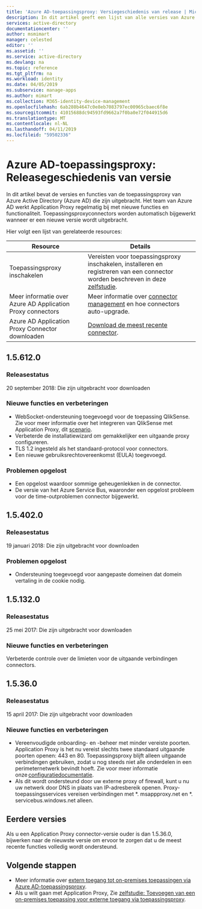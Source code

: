 ```yaml
---
title: 'Azure AD-toepassingsproxy: Versiegeschiedenis van release | Microsoft Docs'
description: In dit artikel geeft een lijst van alle versies van Azure AD-toepassingsproxy en een beschrijving van nieuwe functies en opgeloste problemen
services: active-directory
documentationcenter: ''
author: msmimart
manager: celested
editor: ''
ms.assetid: ''
ms.service: active-directory
ms.devlang: na
ms.topic: reference
ms.tgt_pltfrm: na
ms.workload: identity
ms.date: 04/05/2019
ms.subservice: manage-apps
ms.author: mimart
ms.collection: M365-identity-device-management
ms.openlocfilehash: 6ab280b4647c0e8eb7083797ec00965cbaec6f8e
ms.sourcegitcommit: 41015688dc94593fd9662a7f0ba0e72f044915d6
ms.translationtype: MT
ms.contentlocale: nl-NL
ms.lasthandoff: 04/11/2019
ms.locfileid: "59502336"
---
```

# <a name="azure-ad-application-proxy-version-release-history"></a>Azure AD-toepassingsproxy: Releasegeschiedenis van versie
In dit artikel bevat de versies en functies van de toepassingsproxy van Azure Active Directory (Azure AD) die zijn uitgebracht. Het team van Azure AD werkt Application Proxy regelmatig bij met nieuwe functies en functionaliteit. Toepassingsproxyconnectors worden automatisch bijgewerkt wanneer er een nieuwe versie wordt uitgebracht.

Hier volgt een lijst van gerelateerde resources:

Resource |  Details
--------- | --------- |
Toepassingsproxy inschakelen | Vereisten voor toepassingsproxy inschakelen, installeren en registreren van een connector worden beschreven in deze [zelfstudie](application-proxy-add-on-premises-application.md).
Meer informatie over Azure AD Application Proxy connectors | Meer informatie over [connector management](application-proxy-connectors.md) en hoe connectors auto-upgrade.
Azure AD Application Proxy Connector downloaden |  [Download de meest recente connector](https://download.msappproxy.net/subscription/d3c8b69d-6bf7-42be-a529-3fe9c2e70c90/connector/download).

## <a name="156120"></a>1.5.612.0

### <a name="release-status"></a>Releasestatus

20 september 2018: Die zijn uitgebracht voor downloaden

### <a name="new-features-and-improvements"></a>Nieuwe functies en verbeteringen

- WebSocket-ondersteuning toegevoegd voor de toepassing QlikSense. Zie voor meer informatie over het integreren van QlikSense met Application Proxy, dit [scenario](application-proxy-qlik.md). 
- Verbeterde de installatiewizard om gemakkelijker een uitgaande proxy configureren. 
- TLS 1.2 ingesteld als het standaard-protocol voor connectors. 
- Een nieuwe gebruiksrechtovereenkomst (EULA) toegevoegd.  

### <a name="fixed-issues"></a>Problemen opgelost

- Een opgelost waardoor sommige geheugenlekken in de connector.
- De versie van het Azure Service Bus, waaronder een opgelost probleem voor de time-outproblemen connector bijgewerkt.

## <a name="154020"></a>1.5.402.0

### <a name="release-status"></a>Releasestatus

19 januari 2018: Die zijn uitgebracht voor downloaden

### <a name="fixed-issues"></a>Problemen opgelost

- Ondersteuning toegevoegd voor aangepaste domeinen dat domein vertaling in de cookie nodig.

## <a name="151320"></a>1.5.132.0

### <a name="release-status"></a>Releasestatus 

25 mei 2017: Die zijn uitgebracht voor downloaden 

### <a name="new-features-and-improvements"></a>Nieuwe functies en verbeteringen 

Verbeterde controle over de limieten voor de uitgaande verbindingen connectors. 

## <a name="15360"></a>1.5.36.0

### <a name="release-status"></a>Releasestatus

15 april 2017: Die zijn uitgebracht voor downloaden

### <a name="new-features-and-improvements"></a>Nieuwe functies en verbeteringen

- Vereenvoudigde onboarding- en -beheer met minder vereiste poorten. Application Proxy is het nu vereist slechts twee standaard uitgaande poorten openen: 443 en 80. Toepassingsproxy blijft alleen uitgaande verbindingen gebruiken, zodat u nog steeds niet alle onderdelen in een perimeternetwerk bevindt hoeft. Zie voor meer informatie onze [configuratiedocumentatie](application-proxy-add-on-premises-application.md).  
- Als dit wordt ondersteund door uw externe proxy of firewall, kunt u nu uw netwerk door DNS in plaats van IP-adresbereik openen. Proxy-toepassingsservices vereisen verbindingen met *. msappproxy.net en *. servicebus.windows.net alleen.


## <a name="earlier-versions"></a>Eerdere versies

Als u een Application Proxy connector-versie ouder is dan 1.5.36.0, bijwerken naar de nieuwste versie om ervoor te zorgen dat u de meest recente functies volledig wordt ondersteund.

## <a name="next-steps"></a>Volgende stappen
- Meer informatie over [extern toegang tot on-premises toepassingen via Azure AD-toepassingsproxy](application-proxy.md).
- Als u wilt gaan met Application Proxy, Zie [zelfstudie: Toevoegen van een on-premises toepassing voor externe toegang via toepassingsproxy](application-proxy-add-on-premises-application.md).